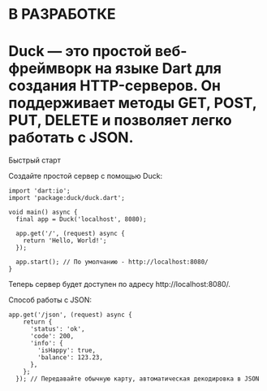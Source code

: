 <h1><h1>В РАЗРАБОТКЕ</h1></h1>

<h1>Duck — это простой веб-фреймворк на языке Dart для создания HTTP-серверов. Он поддерживает методы GET, POST, PUT, DELETE и позволяет легко работать с JSON.</h1>

Быстрый старт

Создайте простой сервер с помощью Duck:

```
import 'dart:io';
import 'package:duck/duck.dart';

void main() async {
  final app = Duck('localhost', 8080);

  app.get('/', (request) async {
    return 'Hello, World!';
  });

  app.start(); // По умолчанию - http://localhost:8080/
}
```

Теперь сервер будет доступен по адресу http://localhost:8080/.

Способ работы с JSON:
```
app.get('/json', (request) async {
    return {
      'status': 'ok',
      'code': 200,
      'info': {
        'isHappy': true,
        'balance': 123.23,
      },
    };
  }); // Передавайте обычную карту, автоматическая декодировка в JSON
```  